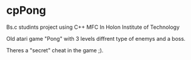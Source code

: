# cpPong
Bs.c studints project using C++ MFC 
In Holon Institute of Technology

Old atari game "Pong" with 3 levels diffrent type of enemys and a boss.

Theres a "secret" cheat in the game ;).
